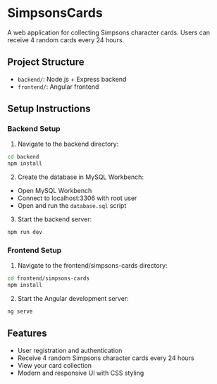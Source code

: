 # SimpsonsCards

A web application for collecting Simpsons character cards. Users can receive 4 random cards every 24 hours.

## Project Structure

- `backend/`: Node.js + Express backend
- `frontend/`: Angular frontend

## Setup Instructions

### Backend Setup
1. Navigate to the backend directory:
```bash
cd backend
npm install
```

2. Create the database in MySQL Workbench:
- Open MySQL Workbench
- Connect to localhost:3306 with root user
- Open and run the `database.sql` script

3. Start the backend server:
```bash
npm run dev
```

### Frontend Setup
1. Navigate to the frontend/simpsons-cards directory:
```bash
cd frontend/simpsons-cards
npm install
```

2. Start the Angular development server:
```bash
ng serve
```

## Features
- User registration and authentication
- Receive 4 random Simpsons character cards every 24 hours
- View your card collection
- Modern and responsive UI with CSS styling
